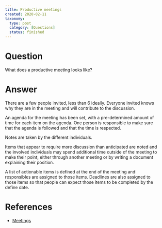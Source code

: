 ```yaml
---
title: Productive meetings
created: 2020-02-11
taxonomy:
  type: post
  category: [Questions]
  status: finished
---
```


# Question
What does a productive meeting looks like?

# Answer
There are a few people invited, less than 6 ideally. Everyone invited knows why they are in the meeting and will contribute to the discussion.

An agenda for the meeting has been set, with a pre-determined amount of time for each item on the agenda. One person is responsible to make sure that the agenda is followed and that the time is respected.

Notes are taken by the different individuals.

Items that appear to require more discussion than anticipated are noted and the involved individuals may spend additional time outside of the meeting to make their point, either through another meeting or by writing a document explaining their position.

A list of actionable items is defined at the end of the meeting and responsibles are assigned to those items. Deadlines are also assigned to those items so that people can expect those items to be completed by the define date.

# References
* [Meetings](../../../../../processes/meetings)
